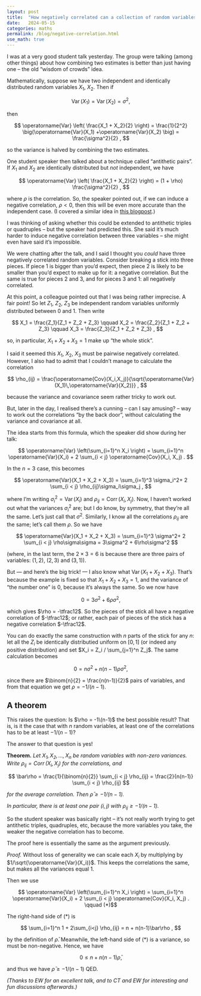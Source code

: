 ```yaml
---
layout: post
title:  "How negatively correlated can a collection of random variables be?"
date:   2024-05-15
categories: maths
permalink: /blog/negative-correlation.html
use_math: true
---
```


I was at a very good student talk yesterday. The group were talking (among other things) about how combining two estimates is better than just having one – the old “wisdom of crowds” idea.

Mathematically, suppose we have two independent and identically distributed random variables $X_1$, $X_2$. Then if

$$ \operatorname{Var}(X_1) = \operatorname{Var}(X_2) = \sigma^2 , $$

then

$$ \operatorname{Var} \left( \frac{X_1 + X_2}{2} \right) = \frac{1}{2^2} \big(\operatorname{Var}(X_1) +\operatorname{Var}(X_2) \big) = \frac{\sigma^2}{2} , $$

so the variance is halved by combining the two estimates.

One student speaker then talked about a technique called “antithetic pairs”. If $X_1$ and $X_2$ are identically distributed but *not* independent, we have

$$ \operatorname{Var} \left( \frac{X_1 + X_2}{2} \right) = (1 + \rho) \frac{\sigma^2}{2} , $$

where $\rho$ is the correlation. So, the speaker pointed out, if we can induce a negative correlation, $\rho < 0$, then this will be even more accurate than the independent case. (I covered a similar idea in [this blogpost](correlation.html).)

I was thinking of asking whether this could be extended to antithetic triples or quadruples – but the speaker had predicted this. She said it’s much harder to induce negative correlation between three variables – she might even have said it’s impossible.

We were chatting after the talk, and I said I thought you *could* have three negatively correlated random variables. Consider breaking a stick into three pieces. If piece 1 is bigger than you’d expect, then piece 2 is likely to be smaller than you’d expect to make up for it: a negative correlation. But the same is true for pieces 2 and 3, and for pieces 3 and 1: all negatively correlated.

At this point, a colleague pointed out that I was being rather imprecise. A fair point! So let $Z_1$, $Z_2$, $Z_3$ be independent random variables uniformly distributed between 0 and 1. Then write

$$ X_1 = \frac{Z_1}{Z_1 + Z_2 + Z_3} \qquad X_2 = \frac{Z_2}{Z_1 + Z_2 + Z_3} \qquad X_3 = \frac{Z_3}{Z_1 + Z_2 + Z_3} , $$

so, in particular, $X_1 + X_2 + X_3 = 1$ make up “the whole stick”.

I said it seemed this $X_1$, $X_2$, $X_3$ must be pairwise negatively correlated. However, I also had to admit that I couldn’t manage to calculate the correlation

$$ \rho_{ij} = \frac{\operatorname{Cov}(X_i,X_j)}{\sqrt{\operatorname{Var}(X_1)\,\operatorname{Var}(X_2)}} , $$

because the variance and covariance seem rather tricky to work out.

But, later in the day, I realised there’s a cunning – can I say amusing? – way to work out the correlations “by the back door”, without calculating the variance and covariance at all.

The idea starts from this formula, which the speaker did show during her talk:

$$  \operatorname{Var} \left(\sum_{i=1}^n  X_i \right) = \sum_{i=1}^n  \operatorname{Var}(X_i) + 2 \sum_{i < j}  \operatorname{Cov}(X_i, X_j) . $$

In the $n = 3$ case, this becomes

$$  \operatorname{Var}(X_1 + X_2 + X_3) = \sum_{i=1}^3 \sigma_i^2+ 2 \sum_{i < j}  \rho_{ij}\sigma_i\sigma_j , $$

where I’m writing $\sigma_i^2 = \operatorname{Var}(X_i)$ and $\rho_{ij} = \operatorname{Corr}(X_i, X_j)$. Now, I haven’t worked out what the variances $\sigma_i^2$ are; but I do know, by symmetry, that they’re all the same. Let’s just call that $\sigma^2$. Similarly, I know all the correlations $\rho_{ij}$ are the same; let’s call them $\rho$. So we have

$$  \operatorname{Var}(X_1 + X_2 + X_3) = \sum_{i=1}^3 \sigma^2+ 2 \sum_{i < j}  \rho\sigma\sigma = 3\sigma^2 + 6\rho\sigma^2  $$

(where, in the last term, the $2 \times 3 = 6$ is because there are three pairs of variables: $(1,2)$, $(2,3)$ and $(3,1)$).

But — and here’s the big trick! — I also know what $\operatorname{Var}(X_1 + X_2 + X_3)$. That’s because the example is fixed so that $X_1 + X_2 + X_3 = 1$, and the variance of “the number one” is 0, because it’s always the same. So we now have

$$ 0 = 3 \sigma^2 + 6\rho\sigma^2 , $$

which gives $\rho = -\tfrac12$. So the pieces of the stick all have a negative correlation of $-\tfrac12$; or rather, each pair of pieces of the stick has a negative correlation $-\tfrac12$.

You can do exactly the same construction with $n$ parts of the stick for any $n$: let all the $Z_i$ be identically distributied uniform on $[0,1]$ (or indeed any positive distribution) and set $X_i = Z_i / \sum_{j=1}^n Z_j$. The same calculation becomes

$$ 0 = n \sigma^2 + n(n-1) \rho \sigma^2 ,$$

since there are $\binom{n}{2} = \frac{n(n-1)}{2}$ pairs of variables, and from that equation we get $\rho = -1/(n-1)$.


## A theorem

This raises the question: Is $\rho = -1\(n-1)$ the best possible result? That is, is it the case that with $n$ random variables, at least one of the correlations has to be at least $-1/(n-1)$?

The answer to that question is yes!

**Theorem.** *Let $X_1, X_2, \dots, X_n$ be random variables with non-zero variances. Write $\rho_{ij} = \operatorname{Corr}(X_i, X_j)$ for the correlations, and*

$$ \bar\rho = \frac{1}{\binom{n}{2}} \sum_{i < j} \rho_{ij} = \frac{2}{n(n-1)}  \sum_{i < j} \rho_{ij} $$

*for the average correlation. Then $\bar\rho \geq -1/(n-1)$.*

*In particular, there is at least one pair $(i,j)$ with $\rho_{ij} \geq -1/(n-1)$.*

So the student speaker was basically right – it’s not really worth trying to get antithetic triples, quadruples, etc, because the more variables you take, the weaker the negative correlation has to become.

The proof here is essentially the same as the argument previously.

*Proof.* Without loss of generality we can scale each $X_i$ by multiplying by $1/\sqrt{\operatorname{Var}(X_i)}$. This keeps the correlations the same, but makes all the variances equal 1.

Then we use

$$  \operatorname{Var} \left(\sum_{i=1}^n  X_i \right) = \sum_{i=1}^n  \operatorname{Var}(X_i) + 2 \sum_{i < j}  \operatorname{Cov}(X_i, X_j) . \qquad (*)$$

The right-hand side of $(*)$ is

$$ \sum_{i=1}^n 1 + 2\sum_{i<j} \rho_{ij} = n + n(n-1)\bar\rho , $$

by the definition of $\bar\rho$. Meanwhile, the left-hand side of $(*)$ is a variance, so must be non-negative. Hence, we have

$$ 0 \leq n + n(n-1)\bar\rho , $$

and thus we have $\bar\rho \geq -1/(n-1)$ QED.

*(Thanks to EW for an excellent talk, and to CT and EW for interesting and fun discussions afterwards.)*
